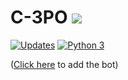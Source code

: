 # C-3PO ![](https://i.imgur.com/NDaqthq.png?1)

[![Updates](https://pyup.io/repos/github/og2701/C-3PO/shield.svg)](https://pyup.io/repos/github/og2701/C-3PO/)
[![Python 3](https://pyup.io/repos/github/og2701/C-3PO/python-3-shield.svg)](https://pyup.io/repos/github/og2701/C-3PO/)

([Click here](https://discord.com/oauth2/authorize?client_id=495122047714721793&scope=bot&permissions=34816) to add the bot)
